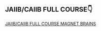 ## JAIIB/CAIIB FULL COURSE👇

[JAIIB/CAIIB FULL COURSE MAGNET BRAINS](https://www.magnetbrains.com/courses/jaiib-caiib-full-video-course/)
